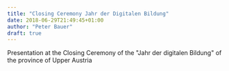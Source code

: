 ```yaml
---
title: "Closing Ceremony Jahr der Digitalen Bildung"
date: 2018-06-29T21:49:45+01:00
author: "Peter Bauer"
draft: true
---
```

Presentation at the Closing Ceremony of the "Jahr der digitalen Bildung" of the province of Upper Austria
